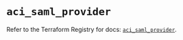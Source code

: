 # `aci_saml_provider`

Refer to the Terraform Registry for docs: [`aci_saml_provider`](https://registry.terraform.io/providers/ciscodevnet/aci/2.17.0/docs/resources/saml_provider).
